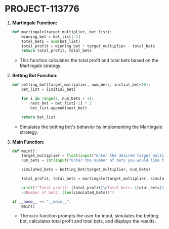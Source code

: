 # PROJECT-113776


1. **Martingale Function:**
   ```python
   def martingale(target_multiplier, bet_list):
       winning_bet = bet_list[-1]
       total_bets = sum(bet_list)
       total_profit = winning_bet * target_multiplier - total_bets
       return total_profit, total_bets
   ```

   - This function calculates the total profit and total bets based on the Martingale strategy.

2. **Betting Bot Function:**
   ```python
   def betting_bot(target_multiplier, num_bets, initial_bet=10):
       bet_list = [initial_bet]

       for i in range(1, num_bets + 1):
           next_bet = bet_list[-1] * 2
           bet_list.append(next_bet)

       return bet_list
   ```

   - Simulates the betting bot's behavior by implementing the Martingale strategy.

3. **Main Function:**
   ```python
   def main():
       target_multiplier = float(input("Enter the desired target multiplier: "))
       num_bets = int(input("Enter the number of bets you would like to simulate: "))

       simulated_bets = betting_bot(target_multiplier, num_bets)

       total_profit, total_bets = martingale(target_multiplier, simulated_bets)

       print(f"Total profit: {total_profit}\nTotal bets: {total_bets}\nBets placed: {simulated_bets}\
       \nNumber of bets: {len(simulated_bets)}")

   if __name__ == "__main__":
       main()
   ```

   - The `main` function prompts the user for input, simulates the betting bot, calculates total profit and total bets, and displays the results.

